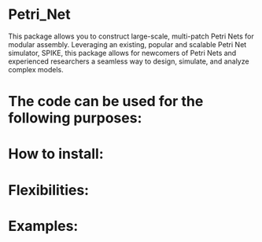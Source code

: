 # Petri_Net

This package allows you to construct large-scale, multi-patch Petri Nets for modular assembly. Leveraging an existing, popular and scalable Petri Net simulator, SPIKE, this package allows for newcomers of Petri Nets and experienced researchers a seamless way to design, simulate, and analyze complex models.

# The code can be used for the following purposes:

# How to install:


# Flexibilities:


# Examples:
